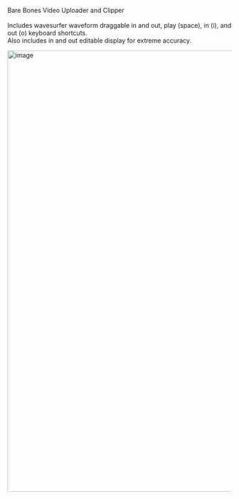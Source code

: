 Bare Bones Video Uploader and Clipper
<BR>
<BR>
Includes wavesurfer waveform draggable in and out, play (space), in (i), and out (o) keyboard shortcuts.
<BR>
Also includes in and out editable display for extreme accuracy.

<img width="992" alt="image" src="https://github.com/user-attachments/assets/17c2bc94-9879-418a-aad3-1d6f20d501d5">
